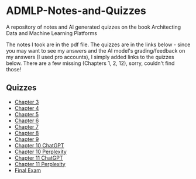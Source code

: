 # ADMLP-Notes-and-Quizzes
A repository of notes and AI generated quizzes on the book Architecting Data and Machine Learning Platforms

The notes I took are in the pdf file.  The quizzes are in the links below - since you may want to see my answers and the AI model's grading/feedback on my answers (I used pro accounts), I simply added links to the quizzes below.  There are a few missing (Chapters 1, 2, 12), sorry, couldn't find those!

## Quizzes

* [Chapter 3](https://chatgpt.com/share/68d57973-333c-8004-9e24-7bb5cffea568)
* [Chapter 4](https://chatgpt.com/share/68d57973-333c-8004-9e24-7bb5cffea568)
* [Chapter 5](https://chatgpt.com/share/68d57b19-a438-8004-b9e3-5cc96835a4a1)
* [Chapter 6](https://chatgpt.com/share/68d57b9f-2610-8004-ab05-72d4ea682099)
* [Chapter 7](https://chatgpt.com/share/68d57b63-9984-8004-8515-fc7ae2a7e334)
* [Chapter 8](https://chatgpt.com/share/68d57bda-dd68-8004-8826-1975689ae128)
* [Chapter 9](https://chatgpt.com/share/68d57bc6-d804-8004-9333-affbdc21ccda)
* [Chapter 10 ChatGPT](https://chatgpt.com/share/68d57bfd-3c70-8004-972e-76150249c613)
* [Chapter 10 Perplexity](https://www.perplexity.ai/search/ok-i-completed-chapter-10-of-a-2qzlaZnYSNmJoIGEtY7eww?0=t#0)
* [Chapter 11 ChatGPT](https://chatgpt.com/share/68d57c5b-fe9c-8004-959d-c09ee58eabdc)
* [Chapter 11 Perplexity](https://www.perplexity.ai/search/ok-i-completed-chapter-11-of-a-Pqd2lUwySc6qpjQa6jdFqA#1)
* [Final Exam](https://www.perplexity.ai/search/i-ve-completed-reading-the-boo-3WZfA8ycTOqBrh3fpuRHMg#0)

